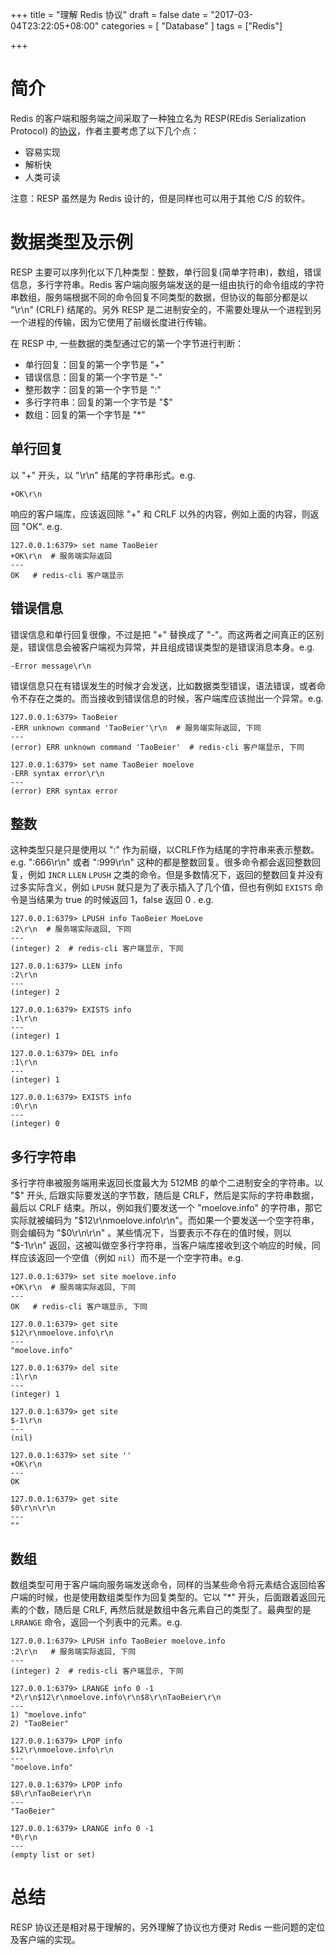 +++
title = "理解 Redis 协议"
draft = false
date = "2017-03-04T23:22:05+08:00"
categories = [ "Database" ]
tags = ["Redis"]

+++

# 简介

Redis 的客户端和服务端之间采取了一种独立名为 RESP(REdis Serialization Protocol) 的[协议](https://redis.io/topics/protocol)，作者主要考虑了以下几个点：

* 容易实现
* 解析快
* 人类可读

注意：RESP 虽然是为 Redis 设计的，但是同样也可以用于其他 C/S 的软件。


# 数据类型及示例

RESP 主要可以序列化以下几种类型：整数，单行回复(简单字符串)，数组，错误信息，多行字符串。Redis 客户端向服务端发送的是一组由执行的命令组成的字符串数组，服务端根据不同的命令回复不同类型的数据，但协议的每部分都是以 "\r\n" (CRLF) 结尾的。另外 RESP 是二进制安全的，不需要处理从一个进程到另一个进程的传输，因为它使用了前缀长度进行传输。

在 RESP 中, 一些数据的类型通过它的第一个字节进行判断：

* 单行回复：回复的第一个字节是 "+"
* 错误信息：回复的第一个字节是 "-"
* 整形数字：回复的第一个字节是 ":"
* 多行字符串：回复的第一个字节是 "\$"
* 数组：回复的第一个字节是 "*"

## 单行回复

以 "+" 开头，以 "\r\n" 结尾的字符串形式。e.g.

```
+OK\r\n
```

响应的客户端库，应该返回除 "+" 和 CRLF 以外的内容，例如上面的内容，则返回 "OK". e.g.

```
127.0.0.1:6379> set name TaoBeier
+OK\r\n  # 服务端实际返回
---
OK   # redis-cli 客户端显示
```

## 错误信息

错误信息和单行回复很像，不过是把 "+" 替换成了 "-"。而这两者之间真正的区别是，错误信息会被客户端视为异常，并且组成错误类型的是错误消息本身。e.g.

```
-Error message\r\n
```

错误信息只在有错误发生的时候才会发送，比如数据类型错误，语法错误，或者命令不存在之类的。而当接收到错误信息的时候，客户端库应该抛出一个异常。e.g.

```
127.0.0.1:6379> TaoBeier
-ERR unknown command 'TaoBeier'\r\n  # 服务端实际返回, 下同
---
(error) ERR unknown command 'TaoBeier'  # redis-cli 客户端显示, 下同

127.0.0.1:6379> set name TaoBeier moelove
-ERR syntax error\r\n
---
(error) ERR syntax error
```

## 整数

这种类型只是只是使用以 ":" 作为前缀，以CRLF作为结尾的字符串来表示整数。e.g. ":666\r\n" 或者 ":999\r\n" 这种的都是整数回复。很多命令都会返回整数回复，例如 `INCR` `LLEN` `LPUSH` 之类的命令。但是多数情况下，返回的整数回复并没有过多实际含义，例如 `LPUSH` 就只是为了表示插入了几个值，但也有例如 `EXISTS` 命令是当结果为 true 的时候返回 1，false 返回 0 . e.g.

```
127.0.0.1:6379> LPUSH info TaoBeier MoeLove
:2\r\n  # 服务端实际返回, 下同
---
(integer) 2  # redis-cli 客户端显示, 下同

127.0.0.1:6379> LLEN info
:2\r\n
---
(integer) 2

127.0.0.1:6379> EXISTS info
:1\r\n
---
(integer) 1

127.0.0.1:6379> DEL info
:1\r\n
---
(integer) 1

127.0.0.1:6379> EXISTS info
:0\r\n
---
(integer) 0
```

## 多行字符串

多行字符串被服务端用来返回长度最大为 512MB 的单个二进制安全的字符串。以 "\$" 开头, 后跟实际要发送的字节数，随后是 CRLF，然后是实际的字符串数据，最后以 CRLF 结束。所以，例如我们要发送一个 "moelove.info" 的字符串，那它实际就被编码为 "\$12\r\nmoelove.info\r\n"。而如果一个要发送一个空字符串，则会编码为 "\$0\r\n\r\n" 。某些情况下，当要表示不存在的值时候，则以 "\$-1\r\n" 返回，这被叫做空多行字符串，当客户端库接收到这个响应的时候，同样应该返回一个空值（例如 `nil`）而不是一个空字符串。e.g.

```
127.0.0.1:6379> set site moelove.info
+OK\r\n  # 服务端实际返回, 下同
---
OK   # redis-cli 客户端显示, 下同

127.0.0.1:6379> get site
$12\r\nmoelove.info\r\n
---
"moelove.info"

127.0.0.1:6379> del site
:1\r\n
---
(integer) 1

127.0.0.1:6379> get site
$-1\r\n
---
(nil)

127.0.0.1:6379> set site ''
+OK\r\n
---
OK

127.0.0.1:6379> get site
$0\r\n\r\n
---
""
```

## 数组

数组类型可用于客户端向服务端发送命令，同样的当某些命令将元素结合返回给客户端的时候，也是使用数组类型作为回复类型的。它以 "*" 开头，后面跟着返回元素的个数，随后是 CRLF, 再然后就是数组中各元素自己的类型了。最典型的是 `LRRANGE` 命令，返回一个列表中的元素。e.g.

```
127.0.0.1:6379> LPUSH info TaoBeier moelove.info
:2\r\n   # 服务端实际返回, 下同
---
(integer) 2  # redis-cli 客户端显示, 下同

127.0.0.1:6379> LRANGE info 0 -1
*2\r\n$12\r\nmoelove.info\r\n$8\r\nTaoBeier\r\n
---
1) "moelove.info"
2) "TaoBeier"

127.0.0.1:6379> LPOP info
$12\r\nmoelove.info\r\n
---
"moelove.info"

127.0.0.1:6379> LPOP info
$8\r\nTaoBeier\r\n
---
"TaoBeier"

127.0.0.1:6379> LRANGE info 0 -1
*0\r\n
---
(empty list or set)
```


# 总结

RESP 协议还是相对易于理解的，另外理解了协议也方便对 Redis 一些问题的定位及客户端的实现。
